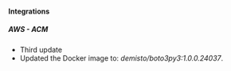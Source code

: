 
#### Integrations
##### AWS - ACM
- Third update
- Updated the Docker image to: *demisto/boto3py3:1.0.0.24037*.
